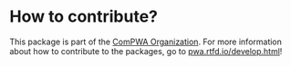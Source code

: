 # How to contribute?

This package is part of the [ComPWA Organization](https://github.com/ComPWA).
For more information about how to contribute to the packages, go to
[pwa.rtfd.io/develop.html](https://pwa.readthedocs.io/develop.html)!
